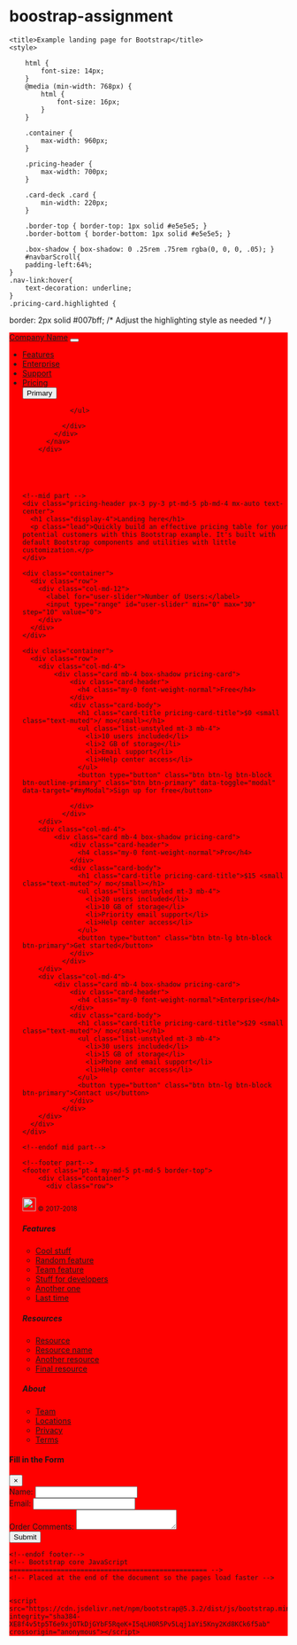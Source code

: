 # boostrap-assignment

<html lang="en">
  <head>
    <meta charset="utf-8">
    <meta name="viewport" content="width=device-width, initial-scale=1, shrink-to-fit=no">
    <meta name="description" content="Bootstrap landing page">
    <meta name="author" content="Nav Appaiya">
    <link rel="stylesheet" href="https://stackpath.bootstrapcdn.com/bootstrap/4.5.2/css/bootstrap.min.css">
    <script src="https://code.jquery.com/jquery-3.5.1.slim.min.js"></script>
    <link href="https://cdn.jsdelivr.net/npm/bootstrap@5.3.2/dist/css/bootstrap.min.css" rel="stylesheet" integrity="sha384-T3c6CoIi6uLrA9TneNEoa7RxnatzjcDSCmG1MXxSR1GAsXEV/Dwwykc2MPK8M2HN" crossorigin="anonymous">
    <script src="https://stackpath.bootstrapcdn.com/bootstrap/4.5.2/js/bootstrap.min.js"></script>
    <script src="https://code.jquery.com/ui/1.12.1/jquery-ui.js"></script>

    <title>Example landing page for Bootstrap</title>
    <style>

        html {
            font-size: 14px;
        }
        @media (min-width: 768px) {
            html {
                font-size: 16px;
            }
        }

        .container {
            max-width: 960px;
        }

        .pricing-header {
            max-width: 700px;
        }

        .card-deck .card {
            min-width: 220px;
        }

        .border-top { border-top: 1px solid #e5e5e5; }
        .border-bottom { border-bottom: 1px solid #e5e5e5; }

        .box-shadow { box-shadow: 0 .25rem .75rem rgba(0, 0, 0, .05); }
        #navbarScroll{
        padding-left:64%;
    }
    .nav-link:hover{
        text-decoration: underline;
    }
    .pricing-card.highlighted {
  border: 2px solid #007bff; /* Adjust the highlighting style as needed */
}
    </style>

  </head>

  <body>
    <div class="container-fluid">
        <nav class="navbar  navbar-expand-lg bg-body-tertiary" style="background-color: red;">
            <div class="container-fluid">
              <a class="navbar-brand" href="#">Company Name</a>
              <button class="navbar-toggler" type="button" data-bs-toggle="collapse" data-bs-target="#navbarScroll" aria-controls="navbarScroll" aria-expanded="false" aria-label="Toggle navigation">
                <span class="navbar-toggler-icon"></span>
              </button>
              <div class="collapse navbar-collapse" id="navbarScroll">
                <ul class="navbar-nav me-auto my-2 my-lg-0 navbar-nav-scroll" style="--bs-scroll-height: 100px;">
                  <li class="nav-item">
                    <a class="nav-link active" aria-current="page" href="#">Features</a>
                  </li>
                  <li class="nav-item">
                    <a class="nav-link active" aria-current="page" href="#">Enterprise</a>
                  </li>
                  <li class="nav-item">
                    <a class="nav-link active" aria-current="page" href="#">Support</a>
                  </li>
                  <li class="nav-item">
                    <a class="nav-link active" aria-current="page" href="#">Pricing</a>
                  </li>
                 <button type="button" class="btn btn-outline-primary">Primary</button>
                 
                </ul>
              
              </div>
            </div>
          </nav>
        </div>


   


    <!--mid part -->
    <div class="pricing-header px-3 py-3 pt-md-5 pb-md-4 mx-auto text-center">
      <h1 class="display-4">Landing here</h1>
      <p class="lead">Quickly build an effective pricing table for your potential customers with this Bootstrap example. It's built with default Bootstrap components and utilities with little customization.</p>
    </div>

    <div class="container">
      <div class="row">
        <div class="col-md-12">
          <label for="user-slider">Number of Users:</label>
          <input type="range" id="user-slider" min="0" max="30" step="10" value="0">
        </div>
      </div>
    </div>

    <div class="container">
      <div class="row">
        <div class="col-md-4">
            <div class="card mb-4 box-shadow pricing-card">
                <div class="card-header">
                  <h4 class="my-0 font-weight-normal">Free</h4>
                </div>
                <div class="card-body">
                  <h1 class="card-title pricing-card-title">$0 <small class="text-muted">/ mo</small></h1>
                  <ul class="list-unstyled mt-3 mb-4">
                    <li>10 users included</li>
                    <li>2 GB of storage</li>
                    <li>Email support</li>
                    <li>Help center access</li>
                  </ul>
                  <button type="button" class="btn btn-lg btn-block btn-outline-primary" class="btn btn-primary" data-toggle="modal" data-target="#myModal">Sign up for free</button>
                  
                </div>
              </div>
        </div>
        <div class="col-md-4">
            <div class="card mb-4 box-shadow pricing-card">
                <div class="card-header">
                  <h4 class="my-0 font-weight-normal">Pro</h4>
                </div>
                <div class="card-body">
                  <h1 class="card-title pricing-card-title">$15 <small class="text-muted">/ mo</small></h1>
                  <ul class="list-unstyled mt-3 mb-4">
                    <li>20 users included</li>
                    <li>10 GB of storage</li>
                    <li>Priority email support</li>
                    <li>Help center access</li>
                  </ul>
                  <button type="button" class="btn btn-lg btn-block btn-primary">Get started</button>
                </div>
              </div>
        </div>
        <div class="col-md-4">
            <div class="card mb-4 box-shadow pricing-card">
                <div class="card-header">
                  <h4 class="my-0 font-weight-normal">Enterprise</h4>
                </div>
                <div class="card-body">
                  <h1 class="card-title pricing-card-title">$29 <small class="text-muted">/ mo</small></h1>
                  <ul class="list-unstyled mt-3 mb-4">
                    <li>30 users included</li>
                    <li>15 GB of storage</li>
                    <li>Phone and email support</li>
                    <li>Help center access</li>
                  </ul>
                  <button type="button" class="btn btn-lg btn-block btn-primary">Contact us</button>
                </div>
              </div>
        </div>
      </div>
    </div>

    <!--endof mid part-->

    <!--footer part-->
    <footer class="pt-4 my-md-5 pt-md-5 border-top">
        <div class="container">
          <div class="row">
            
<div class="col-12 col-md">
    <img class="mb-2" src="https://getbootstrap.com/docs/4.0/assets/brand/bootstrap-solid.svg" alt="" width="24" height="24">
    <small class="d-block mb-3 text-muted">© 2017-2018</small>
  </div>
            <div class="col-6 col-md">
              <h5>Features</h5>
              <ul class="list-unstyled text-small">
                <li><a class="text-muted" href="#">Cool stuff</a></li>
                <li><a class="text-muted" href="#">Random feature</a></li>
                <li><a class="text-muted" href="#">Team feature</a></li>
                <li><a class="text-muted" href="#">Stuff for developers</a></li>
                <li><a class="text-muted" href="#">Another one</a></li>
                <li><a class="text-muted" href="#">Last time</a></li>
              </ul>
            </div>
            <div class="col-6 col-md">
              <h5>Resources</h5>
              <ul class="list-unstyled text-small">
                <li><a class="text-muted" href="#">Resource</a></li>
                <li><a class="text-muted" href="#">Resource name</a></li>
                <li><a class="text-muted" href="#">Another resource</a></li>
                <li><a class="text-muted" href="#">Final resource</a></li>
              </ul>
            </div>
            <div class="col-6 col-md">
              <h5>About</h5>
              <ul class="list-unstyled text-small">
                <li><a class="text-muted" href="#">Team</a></li>
                <li><a class="text-muted" href="#">Locations</a></li>
                <li><a class="text-muted" href="#">Privacy</a></li>
                <li><a class="text-muted" href="#">Terms</a></li>
              </ul>
            </div>
          </div>
        </div>
      </footer>
      
     




 <!--modal-->
 <form action ="{getform-forms.maakeetoo.com/formapi/679}" method="POST">
 <div class="modal fade" id="myModal">
  <div class="modal-dialog">
    <div class="modal-content">
      <div class="modal-header">
        <h4 class="modal-title">Fill in the Form</h4>
        <button type="button" class="close" data-dismiss="modal">&times;</button>
      </div>
      <div class="modal-body">
        <form>
          <div class="form-group">
            <label for="name">Name:</label>
            <input type="text" class="form-control" id="name">
          </div>
          <div class="form-group">
            <label for="email">Email:</label>
            <input type="email" class="form-control" id="email">
          </div>
          <div class="form-group">
            <label for="comments">Order Comments:</label>
            <textarea class="form-control" id="comments"></textarea>
          </div>
          <button type="submit" class="btn btn-primary">Submit</button>
        </form>
      </div>
    </div>
  </div>
</div>
</form>
  <!--endof modal-->

    <!--endof footer-->
    <!-- Bootstrap core JavaScript
    ================================================== -->
    <!-- Placed at the end of the document so the pages load faster -->
    
  
    <script src="https://cdn.jsdelivr.net/npm/bootstrap@5.3.2/dist/js/bootstrap.min.js" integrity="sha384-XE8f4v5tp5T6e9xjOTkDjGYbF5RqeK+I5qLH0R5Pv5Lqj1aYi5Kny2Kd8KCk6f5ab" crossorigin="anonymous"></script>
  </body>


  <script>
    // Function to handle slider change
    function handleSliderChange() {
      var slider = document.getElementById("user-slider");
      var value = slider.value;
      
      // Calculate the plan index based on the slider value
      var planIndex = Math.floor(value / 10);
  
      // Remove the 'highlighted' class from all pricing cards
      var pricingCards = document.querySelectorAll(".pricing-card");
      pricingCards.forEach(function(card) {
        card.classList.remove("highlighted");
      });
  
      // Add the 'highlighted' class to the selected pricing card
      pricingCards[planIndex].classList.add("highlighted");
    }
  
    // Attach the 'input' event listener to the slider
    var slider = document.getElementById("user-slider");
    slider.addEventListener("input", handleSliderChange);
  
    // Initial highlighting of the first plan
    handleSliderChange();
  </script>
  
  <script>
    // Function to handle form submission
    function handleFormSubmit(event) {
      event.preventDefault(); // Prevent the default form submission behavior
  
      // Get the form values
      const name = document.getElementById("name").value;
      const email = document.getElementById("email").value;
      const comments = document.getElementById("comments").value;
  
      // Populate the modal content with the form values
      const modalBody = document.querySelector(".modal-body");
      modalBody.innerHTML = `
        <p><strong>Name:</strong> ${name}</p>
        <p><strong>Email:</strong> ${email}</p>
        <p><strong>Order Comments:</strong> ${comments}</p>
      `;
  
      // Display the modal with the populated content
      $('#myModal').modal('show');
    }
  
    // Attach the 'submit' event listener to the form
    const submissionForm = document.getElementById("submissionForm");
    submissionForm.addEventListener("submit", handleFormSubmit);
  </script>

</html>


